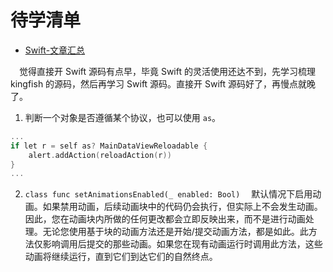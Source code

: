 #  待学清单

+ [Swift-文章汇总](https://www.jianshu.com/p/fadbefa4acad)

&emsp;觉得直接开 Swift 源码有点早，毕竟 Swift 的灵活使用还达不到，先学习梳理 kingfish 的源码，然后再学习 Swift 源码。直接开 Swift 源码好了，再慢点就晚了。


1. 判断一个对象是否遵循某个协议，也可以使用 `as`。
```c++
...
if let r = self as? MainDataViewReloadable {
    alert.addAction(reloadAction(r))
}
...
```

2. `class func setAnimationsEnabled(_ enabled: Bool)`
  &emsp;默认情况下启用动画。如果禁用动画，后续动画块中的代码仍会执行，但实际上不会发生动画。因此，您在动画块内所做的任何更改都会立即反映出来，而不是进行动画处理。无论您使用基于块的动画方法还是开始/提交动画方法，都是如此。此方法仅影响调用后提交的那些动画。如果您在现有动画运行时调用此方法，这些动画将继续运行，直到它们到达它们的自然终点。
  
